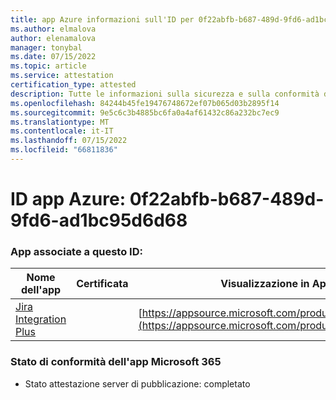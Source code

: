 ```yaml
---
title: app Azure informazioni sull'ID per 0f22abfb-b687-489d-9fd6-ad1bc95d6d68
ms.author: elmalova
author: elenamalova
manager: tonybal
ms.date: 07/15/2022
ms.topic: article
ms.service: attestation
certification_type: attested
description: Tutte le informazioni sulla sicurezza e sulla conformità disponibili per 0f22abfb-b687-489d-9fd6-ad1bc95d6d68.
ms.openlocfilehash: 84244b45fe19476748672ef07b065d03b2895f14
ms.sourcegitcommit: 9e5c6c3b4885bc6fa0a4af61432c86a232bc7ec9
ms.translationtype: MT
ms.contentlocale: it-IT
ms.lasthandoff: 07/15/2022
ms.locfileid: "66811836"
---
```

# <a name="azure-app-id-0f22abfb-b687-489d-9fd6-ad1bc95d6d68"></a>ID app Azure: 0f22abfb-b687-489d-9fd6-ad1bc95d6d68


### <a name="apps-associated-with-this-id"></a>App associate a questo ID:
| **Nome dell'app** | **Certificata** | **Visualizzazione in AppSource** |
|--------------|---------------|-----------------------|
| [Jira Integration Plus](../forward/WA200003847.md) |  | [https://appsource.microsoft.com/product/office/WA200003847](https://appsource.microsoft.com/product/office/WA200003847) |

### <a name="microsoft-365-app-compliance-status"></a>Stato di conformità dell'app Microsoft 365
- Stato attestazione server di pubblicazione: completato
